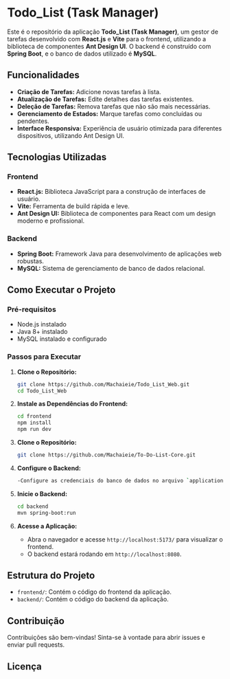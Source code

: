 
# Todo_List (Task Manager)

Este é o repositório da aplicação **Todo_List (Task Manager)**, um gestor de tarefas desenvolvido com **React.js** e **Vite** para o frontend, utilizando a biblioteca de componentes **Ant Design UI**. O backend é construído com **Spring Boot**, e o banco de dados utilizado é **MySQL**.

## Funcionalidades

- **Criação de Tarefas:** Adicione novas tarefas à lista.
- **Atualização de Tarefas:** Edite detalhes das tarefas existentes.
- **Deleção de Tarefas:** Remova tarefas que não são mais necessárias.
- **Gerenciamento de Estados:** Marque tarefas como concluídas ou pendentes.
- **Interface Responsiva:** Experiência de usuário otimizada para diferentes dispositivos, utilizando Ant Design UI.

## Tecnologias Utilizadas

### Frontend
- **React.js:** Biblioteca JavaScript para a construção de interfaces de usuário.
- **Vite:** Ferramenta de build rápida e leve.
- **Ant Design UI:** Biblioteca de componentes para React com um design moderno e profissional.

### Backend
- **Spring Boot:** Framework Java para desenvolvimento de aplicações web robustas.
- **MySQL:** Sistema de gerenciamento de banco de dados relacional.

## Como Executar o Projeto

### Pré-requisitos

- Node.js instalado
- Java 8+ instalado
- MySQL instalado e configurado

### Passos para Executar

1. **Clone o Repositório:**
   ```bash
   git clone https://github.com/Machaieie/Todo_List_Web.git
   cd Todo_List_Web
   ```

2. **Instale as Dependências do Frontend:**
   ```bash
   cd frontend
   npm install
   npm run dev
   ```
3. **Clone o Repositório:**
   ```bash
   git clone https://github.com/Machaieie/To-Do-List-Core.git
   ```
4. **Configure o Backend:**
    ```bash
   -Configure as credenciais do banco de dados no arquivo `application.properties`.
    ```
5. **Inicie o Backend:**
   ```bash
   cd backend
   mvn spring-boot:run
   ```

6. **Acesse a Aplicação:**
   - Abra o navegador e acesse `http://localhost:5173/` para visualizar o frontend.
   - O backend estará rodando em `http://localhost:8080`.

## Estrutura do Projeto

- `frontend/`: Contém o código do frontend da aplicação.
- `backend/`: Contém o código do backend da aplicação.

## Contribuição

Contribuições são bem-vindas! Sinta-se à vontade para abrir issues e enviar pull requests.

## Licença
